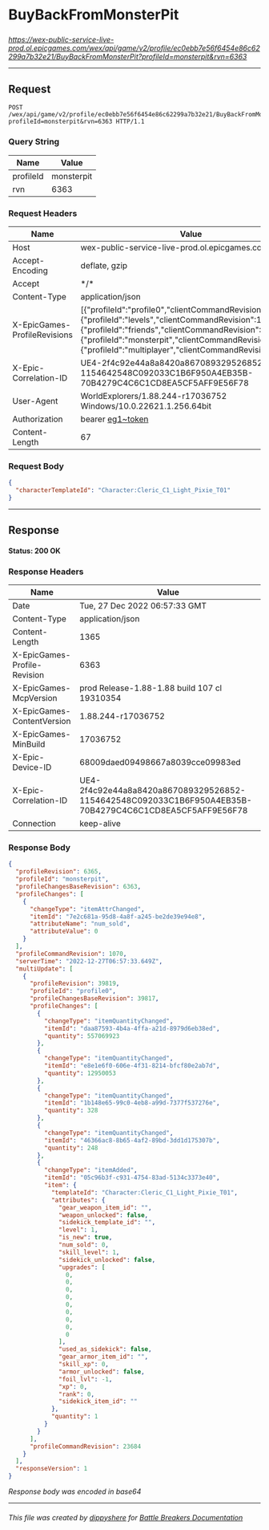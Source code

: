 # BuyBackFromMonsterPit

#####

*https://wex-public-service-live-prod.ol.epicgames.com/wex/api/game/v2/profile/ec0ebb7e56f6454e86c62299a7b32e21/BuyBackFromMonsterPit?profileId=monsterpit&rvn=6363*

___

## Request

```http request
POST /wex/api/game/v2/profile/ec0ebb7e56f6454e86c62299a7b32e21/BuyBackFromMonsterPit?profileId=monsterpit&rvn=6363 HTTP/1.1
```

### Query String

| Name | Value |
|---|---|
| profileId | monsterpit |
| rvn | 6363 |




### Request Headers

| Name | Value |
|---|---|
| Host | wex-public-service-live-prod.ol.epicgames.com |
| Accept-Encoding | deflate, gzip |
| Accept | \*/\* |
| Content-Type | application/json |
| X-EpicGames-ProfileRevisions | [{"profileId":"profile0","clientCommandRevision":23683},{"profileId":"levels","clientCommandRevision":14325},{"profileId":"friends","clientCommandRevision":8246},{"profileId":"monsterpit","clientCommandRevision":1069},{"profileId":"multiplayer","clientCommandRevision":847}] |
| X-Epic-Correlation-ID | UE4-2f4c92e44a8a8420a867089329526852-1154642548C092033C1B6F950A4EB35B-70B4279C4C6C1CD8EA5CF5AFF9E56F78 |
| User-Agent | WorldExplorers/1.88.244-r17036752 Windows/10.0.22621.1.256.64bit |
| Authorization | bearer [eg1~token](https://github.com/dippyshere/battle-breakers-documentation/blob/master/docs/common/tokens/eg1.md) |
| Content-Length | 67 |


### Request Body

```json
{
  "characterTemplateId": "Character:Cleric_C1_Light_Pixie_T01"
}
```

___

## Response

#### Status: 200 OK




### Response Headers

| Name | Value |
|---|---|
| Date | Tue, 27 Dec 2022 06:57:33 GMT |
| Content-Type | application/json |
| Content-Length | 1365 |
| X-EpicGames-Profile-Revision | 6363 |
| X-EpicGames-McpVersion | prod Release-1.88-1.88 build 107 cl 19310354 |
| X-EpicGames-ContentVersion | 1.88.244-r17036752 |
| X-EpicGames-MinBuild | 17036752 |
| X-Epic-Device-ID | 68009daed09498667a8039cce09983ed |
| X-Epic-Correlation-ID | UE4-2f4c92e44a8a8420a867089329526852-1154642548C092033C1B6F950A4EB35B-70B4279C4C6C1CD8EA5CF5AFF9E56F78 |
| Connection | keep-alive |


### Response Body

```json
{
  "profileRevision": 6365,
  "profileId": "monsterpit",
  "profileChangesBaseRevision": 6363,
  "profileChanges": [
    {
      "changeType": "itemAttrChanged",
      "itemId": "7e2c681a-95d8-4a8f-a245-be2de39e94e8",
      "attributeName": "num_sold",
      "attributeValue": 0
    }
  ],
  "profileCommandRevision": 1070,
  "serverTime": "2022-12-27T06:57:33.649Z",
  "multiUpdate": [
    {
      "profileRevision": 39819,
      "profileId": "profile0",
      "profileChangesBaseRevision": 39817,
      "profileChanges": [
        {
          "changeType": "itemQuantityChanged",
          "itemId": "daa87593-4b4a-4ffa-a21d-8979d6eb38ed",
          "quantity": 557069923
        },
        {
          "changeType": "itemQuantityChanged",
          "itemId": "e8e1e6f0-606e-4f31-8214-bfcf80e2ab7d",
          "quantity": 12950053
        },
        {
          "changeType": "itemQuantityChanged",
          "itemId": "1b148e65-99c0-4eb8-a99d-7377f537276e",
          "quantity": 328
        },
        {
          "changeType": "itemQuantityChanged",
          "itemId": "46366ac8-8b65-4af2-89bd-3dd1d175307b",
          "quantity": 248
        },
        {
          "changeType": "itemAdded",
          "itemId": "05c96b3f-c931-4754-83ad-5134c3373e40",
          "item": {
            "templateId": "Character:Cleric_C1_Light_Pixie_T01",
            "attributes": {
              "gear_weapon_item_id": "",
              "weapon_unlocked": false,
              "sidekick_template_id": "",
              "level": 1,
              "is_new": true,
              "num_sold": 0,
              "skill_level": 1,
              "sidekick_unlocked": false,
              "upgrades": [
                0,
                0,
                0,
                0,
                0,
                0,
                0,
                0,
                0
              ],
              "used_as_sidekick": false,
              "gear_armor_item_id": "",
              "skill_xp": 0,
              "armor_unlocked": false,
              "foil_lvl": -1,
              "xp": 0,
              "rank": 0,
              "sidekick_item_id": ""
            },
            "quantity": 1
          }
        }
      ],
      "profileCommandRevision": 23684
    }
  ],
  "responseVersion": 1
}
```

*Response body was encoded in base64*

___

###### This file was created by [dippyshere](https://github.com/dippyshere) for [Battle Breakers Documentation](https://github.com/dippyshere/battle-breakers-documentation)
